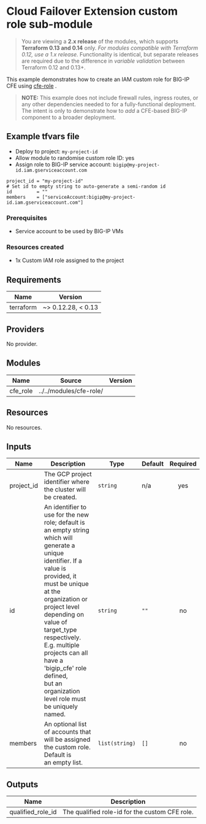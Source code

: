 # Cloud Failover Extension custom role sub-module

> You are viewing a **2.x release** of the modules, which supports
> **Terraform 0.13 and 0.14** only. *For modules compatible with Terraform 0.12,
> use a 1.x release.* Functionality is identical, but separate releases are
> required due to the difference in *variable validation* between Terraform 0.12
> and 0.13+.

This example demonstrates how to create an IAM custom role for BIG-IP CFE using
[cfe-role](https://registry.terraform.io/modules/memes/f5-bigip/google/latest/submodules/cfe-role)
.

> **NOTE:** This example does not include firewall rules, ingress routes, or any
> other dependencies needed to for a fully-functional deployment. The intent is
> only to demonstrate how to *add* a CFE-based BIG-IP component to a broader
> deployment.

<!-- spell-checker: ignore tfvars gserviceaccount mgmt bigip -->
## Example tfvars file

* Deploy to project: `my-project-id`
* Allow module to randomise custom role ID: yes
* Assign role to BIG-IP service account: `bigip@my-project-id.iam.gserviceaccount.com`

<!-- spell-checker: disable -->
```hcl
project_id = "my-project-id"
# Set id to empty string to auto-generate a semi-random id
id         = ""
members    = ["serviceAccount:bigip@my-project-id.iam.gserviceaccount.com"]
```
<!-- spell-checker: enable -->

### Prerequisites

* Service account to be used by BIG-IP VMs

### Resources created

<!-- spell-checker: ignore payg -->
* 1x Custom IAM role assigned to the project

<!-- spell-checker:ignore markdownlint -->
<!-- markdownlint-disable MD033 MD034-->
<!-- BEGINNING OF PRE-COMMIT-TERRAFORM DOCS HOOK -->
## Requirements

| Name | Version |
|------|---------|
| terraform | ~> 0.12.28, < 0.13 |

## Providers

No provider.

## Modules

| Name | Source | Version |
|------|--------|---------|
| cfe_role | ../../modules/cfe-role/ |  |

## Resources

No resources.

## Inputs

| Name | Description | Type | Default | Required |
|------|-------------|------|---------|:--------:|
| project\_id | The GCP project identifier where the cluster will be created. | `string` | n/a | yes |
| id | An identifier to use for the new role; default is an empty string which will<br>generate a unique identifier. If a value is provided, it must be unique at the<br>organization or project level depending on value of target\_type respectively.<br>E.g. multiple projects can all have a 'bigip\_cfe' role defined,<br>but an organization level role must be uniquely named. | `string` | `""` | no |
| members | An optional list of accounts that will be assigned the custom role. Default is<br>an empty list. | `list(string)` | `[]` | no |

## Outputs

| Name | Description |
|------|-------------|
| qualified\_role\_id | The qualified role-id for the custom CFE role. |
<!-- END OF PRE-COMMIT-TERRAFORM DOCS HOOK -->
<!-- markdownlint-enable MD033 MD034 -->
